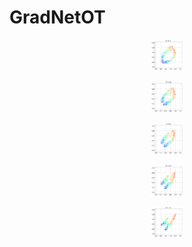 # GradNetOT
<p align="center">
  <img src="figures/morph/04/t0.0.png" width="50"/>
</p>
<p align="center">
  <img src="figures/morph/04/t0.25.png" width="50"/>
</p>
<p align="center">
  <img src="figures/morph/04/t0.5.png" width="50"/>
</p>
<p align="center">
  <img src="figures/morph/04/t0.75.png" width="50"/>
</p>
<p align="center">
  <img src="figures/morph/04/t1.0.png" width="50"/>
</p>


